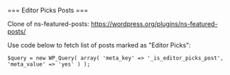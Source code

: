 === Editor Picks Posts ===

Clone of ns-featured-posts: https://wordpress.org/plugins/ns-featured-posts/

Use code below to fetch list of posts marked as "Editor Picks":

`$query = new WP_Query( array( 'meta_key' => '_is_editor_picks_post', 'meta_value' => 'yes' ) );`
